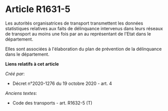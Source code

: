 # Article R1631-5

Les autorités organisatrices de transport transmettent les données statistiques relatives aux faits de délinquance intervenus
dans leurs réseaux de transport au moins une fois par an au représentant de l'Etat dans le département.

Elles sont associées à l'élaboration du plan de prévention de la délinquance dans le département.

**Liens relatifs à cet article**

_Créé par_:

  - Décret n°2020-1276 du 19 octobre 2020 - art. 4

_Anciens textes_:

  - Code des transports - art. R1632-5 (T)
